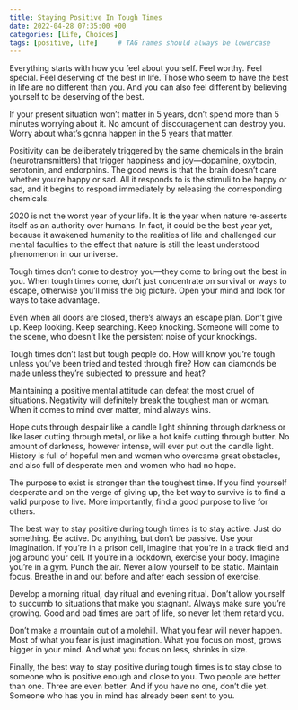```yaml
---
title: Staying Positive In Tough Times
date: 2022-04-28 07:35:00 +00
categories: [Life, Choices]
tags: [positive, life]     # TAG names should always be lowercase
---
```


Everything starts with how you feel about yourself. Feel worthy. Feel special. Feel deserving of the best in life. Those who seem to have the best in life are no different than you. And you can also feel different by believing yourself to be deserving of the best.

If your present situation won’t matter in 5 years, don’t spend more than 5 minutes worrying about it. No amount of discouragement can destroy you. Worry about what’s gonna happen in the 5 years that matter.

Positivity can be deliberately triggered by the same chemicals in the brain (neurotransmitters) that trigger happiness and joy—dopamine, oxytocin, serotonin, and endorphins. The good news is that the brain doesn’t care whether you’re happy or sad. All it responds to is the stimuli to be happy or sad, and it begins to respond immediately by releasing the corresponding chemicals.

2020 is not the worst year of your life. It is the year when nature re-asserts itself as an authority over humans. In fact, it could be the best year yet, because it awakened humanity to the realities of life and challenged our mental faculties to the effect that nature is still the least understood phenomenon in our universe.

Tough times don’t come to destroy you—they come to bring out the best in you. When tough times come, don’t just concentrate on survival or ways to escape, otherwise you’ll miss the big picture. Open your mind and look for ways to take advantage.

Even when all doors are closed, there’s always an escape plan. Don’t give up. Keep looking. Keep searching. Keep knocking. Someone will come to the scene, who doesn’t like the persistent noise of your knockings.

Tough times don’t last but tough people do. How will know you’re tough unless you’ve been tried and tested through fire? How can diamonds be made unless they’re subjected to pressure and heat?

Maintaining a positive mental attitude can defeat the most cruel of situations. Negativity will definitely break the toughest man or woman. When it comes to mind over matter, mind always wins.

Hope cuts through despair like a candle light shinning through darkness or like laser cutting through metal, or like a hot knife cutting through butter. No amount of darkness, however intense, will ever put out the candle light. History is full of hopeful men and women who overcame great obstacles, and also full of desperate men and women who had no hope.

The purpose to exist is stronger than the toughest time. If you find yourself desperate and on the verge of giving up, the bet way to survive is to find a valid purpose to live. More importantly, find a good purpose to live for others.

The best way to stay positive during tough times is to stay active. Just do something. Be active. Do anything, but don’t be passive. Use your imagination. If you’re in a prison cell, imagine that you’re in a track field and jog around your cell. If you’re in a lockdown, exercise your body. Imagine you’re in a gym. Punch the air. Never allow yourself to be static. Maintain focus. Breathe in and out before and after each session of exercise.

Develop a morning ritual, day ritual and evening ritual. Don’t allow yourself to succumb to situations that make you stagnant. Always make sure you’re growing. Good and bad times are part of life, so never let them retard you.

Don’t make a mountain out of a molehill. What you fear will never happen. Most of what you fear is just imagination. What you focus on most, grows bigger in your mind. And what you focus on less, shrinks in size.

Finally, the best way to stay positive during tough times is to stay close to someone who is positive enough and close to you. Two people are better than one. Three are even better. And if you have no one, don’t die yet. Someone who has you in mind has already been sent to you.
